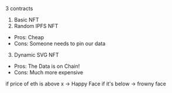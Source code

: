 3 contracts

1. Basic NFT 
2. Random IPFS NFT
- Pros: Cheap
- Cons: Someone needs to pin our data


3. Dynamic SVG NFT
- Pros: The Data is on Chain!
- Cons: Much more expensive

if price of eth is above x -> Happy Face
if it's below -> frowny face